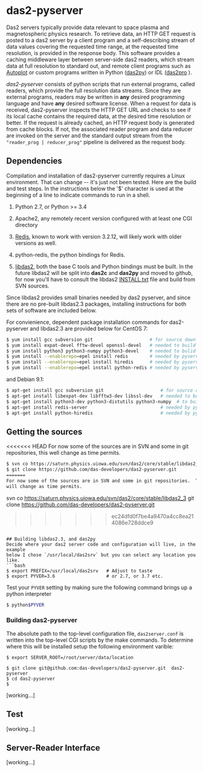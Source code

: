 # das2-pyserver

Das2 servers typically provide data relevant to space plasma and magnetospheric
physics research.  To retrieve data, an HTTP GET request is posted to a das2 
server by a client program and a self-describing stream of data values covering
the requested time range, at the requested time resolution, is provided in the
response body.  This software provides a caching middleware layer between 
server-side das2 readers, which stream data at full resolution to standard out, and
remote client programs such as [Autoplot](https://autoplot.org) or custom
programs written in Python ([das2py](https://anaconda.org/DasDevelopers/das2py))
or IDL ([das2pro](https://github.com/das-developers/das2pro) ).

*das2-pyserver* consists of python scripts that run external programs, called
readers, which provide the full resolution data streams.  Since they are
external programs, readers may be written in **any** desired programming
language and have **any** desired software license.  When a request for data is
received, das2-pyserver inspects the HTTP GET URL and checks to see if its
local cache contains the required data, at the desired time resolution or
better.  If the request is already cached, an HTTP request body is generated
from cache blocks.  If not, the associated reader program and data reducer are
invoked on the server and the standard output stream from the 
`"reader_prog | reducer_prog"` pipeline is delivered as the request body.

## Dependencies

Compilation and installation of das2-pyserver currently requires a Linux
environment.  That can change -- it's just not been tested.  Here are the build and
test steps.  In the instructions below the '$' character is used at the
beginning of a line to indicate commands to run in a shell.

1. Python 2.7, or Python >= 3.4

2. Apache2, any remotely recent version configured with at least one CGI
   directory

3. [Redis](https://redis.io), known to work with version 3.2.12, will
   likely work with older versions as well.
	
4. python-redis, the python bindings for Redis.

5. [libdas2](https://saturn.physics.uiowa.edu/svn/das2/core/stable/libdas2_3), 
   both the base C tools and Python bindings must be built.  In the future
	libdas2 will be split into **das2c** and **das2py** and moved to
	github, for now you'll have to consult the libdas2 [INSTALL.txt](https://saturn.physics.uiowa.edu/svn/das2/core/stable/libdas2_3/INSTALL.txt) 
	file and build from SVN sources.

Since libdas2 provides small binaries needed by das2 pyserver, and since there
are no pre-built libdas2.3 packages, installing instructions for both sets of
software are included below.

For convienience, dependent package installation commands for das2-pyserver
and libdas2.3 are provided below for CentOS 7:
```bash
$ yum install gcc subversion git                     # for source downloads
$ yum install expat-devel fftw-devel openssl-devel   # needed to build libdas2.3
$ yum install python3 python3-numpy python3-devel    # needed to bulid das2py
$ yum install --enablerepo=epel install redis        # needed by pyserver
$ yum install --enablerepo=epel install hiredis      # needed by pyserver
$ yum install --enablerepo=epel install python-redis # needed by pyserver
```
and Debian 9.1:
```bash
$ apt-get install gcc subversion git                     # for source downloads
$ apt-get install libexpat-dev libfftw3-dev libssl-dev   # needed to bulid libdas2.3
$ apt-get install python3-dev python3-distutils python3-numpy  # to build das2py
$ apt-get install redis-server                           # needed by pyserver
$ apt-get install python-hiredis                         # needed by pyserver
```

## Getting the sources

<<<<<<< HEAD
For now some of the sources are in SVN and some in git repositories, this 
well change as time permits.
```bash
$ svn co https://saturn.physics.uiowa.edu/svn/das2/core/stable/libdas2_3
$ git clone https://github.com/das-developers/das2-pyserver.git
=======
For now some of the sources are in SVN and some in git repositories.  This 
will change as time permits.
```
svn co https://saturn.physics.uiowa.edu/svn/das2/core/stable/libdas2_3
git clone https://github.com/das-developers/das2-pyserver.git
>>>>>>> ec24dfd0f7be4a9470a4cc8ea214086e728ddce9
```

## Building libdas2.3, and das2py
Decide where your das2 server code and configuration will live, in the example
below I chose `/usr/local/das2srv` but you can select any location you like.
```bash
$ export PREFIX=/usr/local/das2srv   # Adjust to taste
$ export PYVER=3.6                   # or 2.7, or 3.7 etc.
```

Test your `PYVER` setting by making sure the following command brings up a
python interpreter
```bash
$ python$PYVER
```




### Building das2-pyserver


The absolute path to the top-level configuration file, `das2server.conf` is
written into the top-level CGI scripts by the make commands.  To determine
where this will be installed setup the following environment varible:
```
$ export SERVER_ROOT=/root/server/data/location
```




```
$ git clone git@github.com:das-developers/das2-pyserver.git  das2-pyserver
$ cd das2-pyserver
$ 
```
[working...]



Test
----
[working...]


Server-Reader Interface
-----------------------
[working...]







